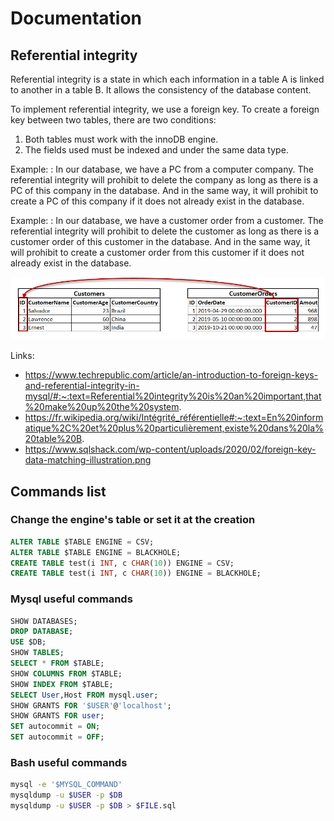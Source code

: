 # Documentation

## Referential integrity
Referential integrity is a state in which each information in a table A is linked to another in a table B. It allows the consistency of the database content.

To implement referential integrity, we use a foreign key. To create a foreign key between two tables, there are two conditions:

1. Both tables must work with the innoDB engine.
2. The fields used must be indexed and under the same data type.

Example: :
In our database, we have a PC from a computer company. The referential integrity will prohibit to delete the company as long as there is a PC of this company in the database. And in the same way, it will prohibit to create a PC of this company if it does not already exist in the database.

Example: :
In our database, we have a customer order from a customer. The referential integrity will prohibit to delete the customer as long as there is a customer order of this customer in the database. And in the same way, it will prohibit to create a customer order from this customer if it does not already exist in the database.

![alt text]( ./pictures/example.png "Example referential integrity")

Links:
  - https://www.techrepublic.com/article/an-introduction-to-foreign-keys-and-referential-integrity-in-mysql/#:~:text=Referential%20integrity%20is%20an%20important,that%20make%20up%20the%20system.
  - https://fr.wikipedia.org/wiki/Intégrité_référentielle#:~:text=En%20informatique%2C%20et%20plus%20particulièrement,existe%20dans%20la%20table%20B.
  - https://www.sqlshack.com/wp-content/uploads/2020/02/foreign-key-data-matching-illustration.png

## Commands list
### Change the engine's table or set it at the creation
~~~~sql
ALTER TABLE $TABLE ENGINE = CSV;
ALTER TABLE $TABLE ENGINE = BLACKHOLE;
CREATE TABLE test(i INT, c CHAR(10)) ENGINE = CSV;
CREATE TABLE test(i INT, c CHAR(10)) ENGINE = BLACKHOLE;
~~~~

### Mysql useful commands
~~~~sql
SHOW DATABASES;
DROP DATABASE;
USE $DB;
SHOW TABLES;
SELECT * FROM $TABLE;
SHOW COLUMNS FROM $TABLE;
SHOW INDEX FROM $TABLE;
SELECT User,Host FROM mysql.user;
SHOW GRANTS FOR '$USER'@'localhost';
SHOW GRANTS FOR user;
SET autocommit = ON;
SET autocommit = OFF;
~~~~

### Bash useful commands
```bash
mysql -e '$MYSQL_COMMAND'
mysqldump -u $USER -p $DB
mysqldump -u $USER -p $DB > $FILE.sql
```
